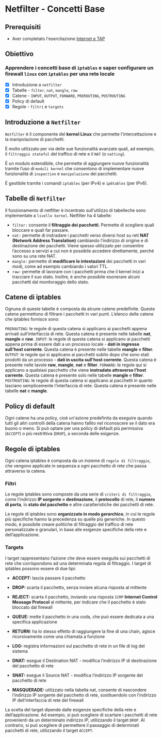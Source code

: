# Netfilter - Concetti Base

## Prerequisiti
- Aver completato l'esercitazione [Internet e TAP](https://github.com/fpacenza/Fondamenti-di-Reti-e-Sicurezza-Informatica/tree/main/Internet%20e%20TAP)

## Obiettivo
### Apprendere i concetti base di `iptables` e saper configurare un firewall `linux` con `iptables` per una rete locale
- [x] Introduzione a `netfilter`
- [x] Tabelle - `filter`, `nat`, `mangle`, `raw`
- [x] Catene - `INPUT`, `OUTPUT`, `FORWARD`, `PREROUTING`, `POSTROUTING`
- [x] Policy di default
- [x] Regole - `filtri` e `targets`

## Introduzione a `Netfilter`
`Netfilter` è il componente del **kernel Linux** che permette l’intercettazione e la manipolazione di pacchetti.

È molto utilizzato per via delle sue funzionalità avanzate quali, ad esempio, il `filtraggio stateful` del traffico di rete e il `NAT` (o `natting`).

È un modulo estendibile, che permette di aggiungere nuove funzionalità tramite l’uso di `moduli kernel` che consentono di implementare nuove funzionalità di `inspection` e `manipolazione` dei pacchetti.

È gestibile tramite i comandi `iptables` (per IPv4) e `ip6tables` (per IPv6).

## Tabelle di `Netfilter`

Il funzionamento di netfilter è incentrato sull’utilizzo di tabelleche sono implementate a `livello kernel`.
Netfilter ha 4 tabelle:

- `filter:` consente il **filtraggio dei pacchetti**. Permette di scegliere quali bloccare e quali far passare.
- `nat:` permette di instradare i pacchetti verso diversi host su reti **NAT (Network Address Translation)** cambiando l’indirizzo di origine e di destinazione dei pacchetti. Viene spesso utilizzato per consentire l’accesso a servizi a cui non è possibile accedere direttamente, perché sono su una rete NAT.
- `mangle:` permette di **modificare le intestazioni** dei pacchetti in vari modi, come ad esempio cambiando i valori TTL.
- `raw:` permette di lavorare con i pacchetti prima che il kernel inizi a tracciare il suo stato. Inoltre, è anche possibile esonerare alcuni pacchetti dal monitoraggio dello stato.

## Catene di iptables
Ognuna di queste tabelle è composta da alcune catene predefinite. Queste catene permettono di filtrare i pacchetti in vari punti. L’elenco delle catene che iptables fornisce sono:

`PREROUTING`: le regole di questa catena si applicano ai pacchetti appena arrivati sull’interfaccia di rete. Questa catena è presente nelle tabelle **nat**, **mangle** e **raw**.
`INPUT`: le regole di questa catena si applicano ai pacchetti appena prima di essere dati a un processo locale - **dati in ingresso sull'host corrente**. Questa catena è presente nelle tabelle **mangle** e **filter**.
`OUTPUT`: le regole qui si applicano ai pacchetti subito dopo che sono stati prodotti da un processo - **dati in uscita sull'host corrente**. Questa catena è presente nelle tavole **raw**, **mangle**, **nat** e **filter**.
`FORWARD`: le regole qui si applicano a qualsiasi pacchetto che viene **instradato attraverso l’host corrente**. Questa catena è presente solo nelle tabelle **mangle** e **filter**.
`POSTROUTING`: le regole di questa catena si applicano ai pacchetti in quanto lasciano semplicemente l’interfaccia di rete. Questa catena è presente nelle tabelle **nat** e **mangle**.

## Policy di default
Ogni catene ha una policy, cioè un'azione predefinita da eseguire quando tutti gli altri controlli della catena hanno fallito nel riconoscere se il dato era buono o meno. Si può optare per una policy di default più permissiva (`ACCEPT`) o più restrittiva (`DROP`), a seconda delle esigenze.



## Regole di iptables
Ogni catena iptables è composta da un insieme di `regole di filtraggio`, che vengono applicate in sequenza a ogni pacchetto di rete che passa attraverso la catena.

### Filtri
Le regole iptables sono composte da una serie di `criteri di filtraggio`, come l’indirizzo **IP sorgente** e **destinazione**, il **protocollo** di rete, il **numero di porta**, lo **stato del pacchetto** e altre caratteristiche dei pacchetti di rete.

Le regole di iptables sono **organizzate in modo gerarchico**, in cui le regole più specifiche hanno la precedenza su quelle più generiche. In questo modo, è possibile creare politiche di filtraggio del traffico di rete personalizzate e granulari, in base alle esigenze specifiche della rete e dell’applicazione.

### Targets
I target rappresentano l’azione che deve essere eseguita sui pacchetti di rete che corrispondono ad una determinata regola di filtraggio. I target di iptables possono essere di due tipi:

- **ACCEPT:** lascia passare il pacchetto

- **DROP:** scarta il pacchetto, senza inviare alcuna risposta al mittente 

- **REJECT:** scarta il pacchetto, inviando una risposta `ICMP` **Internet Control Message Protocol** al mittente, per indicare che il pacchetto è stato bloccato dal firewall

- **QUEUE:** mette il pacchetto in una coda, che può essere dedicata a una specifica applicazione

- **RETURN:** ha lo stesso effetto di raggiungere la fine di una chain, agisce ricorsivamente come una chiamata a funzione

- **LOG:** registra informazioni sul pacchetto di rete in un file di log del sistema

- **DNAT:** esegue il Destination NAT - modifica l’indirizzo IP di destinazione del pacchetto di rete

- **SNAT:** esegue il Source NAT - modifica l’indirizzo IP sorgente del pacchetto di rete

- **MASQUERADE:** utilizzato nella tabella nat, consente di nascondere l’indirizzo IP sorgente del pacchetto di rete, sostituendolo con l’indirizzo IP dell’interfaccia di rete del firewall

La scelta del target dipende dalle esigenze specifiche della rete e dell’applicazione. Ad esempio, si può scegliere di scartare i pacchetti di rete provenienti da un determinato indirizzo IP, utilizzando il target `DROP`. Al contrario, si può scegliere di permettere il passaggio di determinati pacchetti di rete, utilizzando il target `ACCEPT`.
